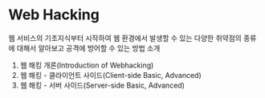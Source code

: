 # Web Hacking  
웹 서비스의 기초지식부터 시작하여 웹 환경에서 발생할 수 있는 다양한 취약점의 종류에 대해서 알아보고 공격에 방어할 수 있는 방법 소개  
1. 웹 해킹 개론(Introduction of Webhacking)  
2. 웹 해킹 - 클라이언트 사이드(Client-side Basic, Advanced)  
3. 웹 해킹 - 서버 사이드(Server-side Basic, Advanced)  

